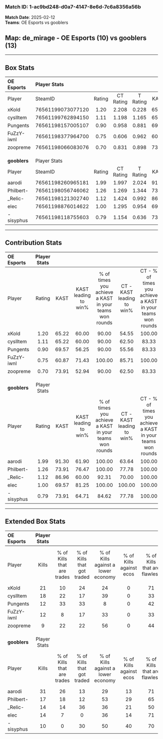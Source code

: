 ### Match ID: 1-ac9bd248-d0a7-4147-8e6d-7c6a8356a56b  
**Match Date**: 2025-02-12  
**Teams**: OE Esports vs gooblers  

## **Map**: de_mirage - OE Esports (10) vs gooblers (13)  
---  

## Box Stats  

| **OE Esports** | Player Stats      |        |           |          |       |       |       |         |        |      |     |
| :- | :- | :-: | :-: | :-: | :-: | :-: | :-: | :-: | :-: | :-: | :-: |
| Player         | SteamID           | Rating | CT Rating | T Rating | KAST  |  ADR  | Kills | Assists | Deaths | K/D  | HS% |
| xKold          | 76561199073077120 |  1.20  |   2.208   |  0.228   | 65.22 | 86.2  |  21   |    3    |   18   | 1.17 | 47  |
| cysIItem       | 76561199762894150 |  1.11  |   1.198   |  1.165   | 65.22 | 93.3  |  18   |    4    |   18   | 1.00 | 77  |
| Pungents       | 76561198157005107 |  0.90  |   0.958   |  0.881   | 69.57 | 59.6  |  12   |    2    |   14   | 0.86 | 50  |
| FuZzY-iwnl     | 76561198377964700 |  0.75  |   0.606   |  0.962   | 60.87 | 43.6  |  12   |    1    |   15   | 0.80 | 50  |
| zoopreme       | 76561198066083076 |  0.70  |   0.831   |  0.898   | 73.91 | 65.4  |   9   |    9    |   21   | 0.43 | 22  |
|                |                   |        |           |          |       |       |       |         |        |      |     |
|                |                   |        |           |          |       |       |       |         |        |      |     |
|                |                   |        |           |          |       |       |       |         |        |      |     |
| **gooblers**   | Player Stats      |        |           |          |       |       |       |         |        |      |     |
| Player         | SteamID           | Rating | CT Rating | T Rating | KAST  |  ADR  | Kills | Assists | Deaths | K/D  | HS% |
| aarodi         | 76561198260965181 |  1.99  |   1.997   |  2.024   | 91.30 | 116.6 |  31   |    0    |   12   | 2.58 | 48  |
| Philbert-      | 76561198056746062 |  1.26  |   1.269   |  1.344   | 73.91 | 94.3  |  17   |    5    |   13   | 1.31 | 64  |
| _Relic-        | 76561198121302740 |  1.12  |   1.424   |  0.992   | 86.96 | 76.4  |  14   |   11    |   17   | 0.82 | 50  |
| elec           | 76561198876014622 |  1.00  |   1.295   |  0.954   | 69.57 | 66.8  |  14   |    3    |   14   | 1.00 | 57  |
| -sisyphus      | 76561198118755603 |  0.79  |   1.154   |  0.636   | 73.91 | 51.0  |  10   |    5    |   16   | 0.63 | 70  |
---  

## Contribution Stats  

| **OE Esports** | Player Stats |       |                      |                                                        |                           |                                                             |                          |                                                            |
| :- | :-: | :-: | :-: | :-: | :-: | :-: | :-: | :-: |
| Player         |    Rating    | KAST  | KAST leading to win% | % of times you achieve a KAST in your teams won rounds | CT - KAST leading to win% | CT - % of times you achieve a KAST in your teams won rounds | T - KAST leading to win% | T - % of times you achieve a KAST in your teams won rounds |
| xKold          |     1.20     | 65.22 |        60.00         |                         90.00                          |           54.55           |                           100.00                            |          75.00           |                           75.00                            |
| cysIItem       |     1.11     | 65.22 |        60.00         |                         90.00                          |           62.50           |                            83.33                            |          57.14           |                           100.00                           |
| Pungents       |     0.90     | 69.57 |        56.25         |                         90.00                          |           55.56           |                            83.33                            |          57.14           |                           100.00                           |
| FuZzY-iwnl     |     0.75     | 60.87 |        71.43         |                         100.00                         |           85.71           |                           100.00                            |          57.14           |                           100.00                           |
| zoopreme       |     0.70     | 73.91 |        52.94         |                         90.00                          |           62.50           |                            83.33                            |          44.44           |                           100.00                           |
|                |              |       |                      |                                                        |                           |                                                             |                          |                                                            |
|                |              |       |                      |                                                        |                           |                                                             |                          |                                                            |
|                |              |       |                      |                                                        |                           |                                                             |                          |                                                            |
| **gooblers**   | Player Stats |       |                      |                                                        |                           |                                                             |                          |                                                            |
| Player         |    Rating    | KAST  | KAST leading to win% | % of times you achieve a KAST in your teams won rounds | CT - KAST leading to win% | CT - % of times you achieve a KAST in your teams won rounds | T - KAST leading to win% | T - % of times you achieve a KAST in your teams won rounds |
| aarodi         |     1.99     | 91.30 |        61.90         |                         100.00                         |           63.64           |                           100.00                            |          60.00           |                           100.00                           |
| Philbert-      |     1.26     | 73.91 |        76.47         |                         100.00                         |           77.78           |                           100.00                            |          75.00           |                           100.00                           |
| _Relic-        |     1.12     | 86.96 |        60.00         |                         92.31                          |           70.00           |                           100.00                            |          50.00           |                           83.33                            |
| elec           |     1.00     | 69.57 |        81.25         |                         100.00                         |          100.00           |                           100.00                            |          66.67           |                           100.00                           |
| -sisyphus      |     0.79     | 73.91 |        64.71         |                         84.62                          |           77.78           |                           100.00                            |          50.00           |                           66.67                            |
---  

## Extended Box Stats  

| **OE Esports** | Player Stats |                            |                            |                                    |                         |                              |                                 |        |                             |                                     |                          |                               |                            |
| :- | :-: | :-: | :-: | :-: | :-: | :-: | :-: | :-: | :-: | :-: | :-: | :-: | :-: |
| Player         |    Kills     | % of Kills that are trades | % of Kills that got traded | % of Kills against a lower economy | % of Kills against ecos | % of Kills that are flawless | % of Kills that are close duels | Deaths | % of Deaths that get traded | % of Deaths against a lower economy | % of Deaths against ecos | % of Deaths that are flawless | % of Deaths that are close |
| xKold          |      21      |             10             |             24             |                 24                 |            0            |              71              |                5                |   18   |             11              |                 17                  |            0             |              56               |             0              |
| cysIItem       |      18      |             22             |             17             |                 39                 |            0            |              33              |               11                |   18   |             17              |                 11                  |            0             |              61               |             17             |
| Pungents       |      12      |             33             |             33             |                 8                  |            0            |              42              |                8                |   14   |              7              |                  7                  |            0             |              79               |             0              |
| FuZzY-iwnl     |      12      |             8              |             17             |                 33                 |            0            |              33              |                8                |   15   |              7              |                  0                  |            0             |              80               |             0              |
| zoopreme       |      9       |             22             |             22             |                 56                 |            0            |              44              |                0                |   21   |             33              |                 14                  |            0             |              62               |             10             |
|                |              |                            |                            |                                    |                         |                              |                                 |        |                             |                                     |                          |                               |                            |
|                |              |                            |                            |                                    |                         |                              |                                 |        |                             |                                     |                          |                               |                            |
|                |              |                            |                            |                                    |                         |                              |                                 |        |                             |                                     |                          |                               |                            |
| **gooblers**   | Player Stats |                            |                            |                                    |                         |                              |                                 |        |                             |                                     |                          |                               |                            |
| Player         |    Kills     | % of Kills that are trades | % of Kills that got traded | % of Kills against a lower economy | % of Kills against ecos | % of Kills that are flawless | % of Kills that are close duels | Deaths | % of Deaths that get traded | % of Deaths against a lower economy | % of Deaths against ecos | % of Deaths that are flawless | % of Deaths that are close |
| aarodi         |      31      |             26             |             13             |                 29                 |           13            |              71              |                3                |   12   |              8              |                 33                  |            8             |              58               |             0              |
| Philbert-      |      17      |             18             |             12             |                 53                 |           29            |              65              |                6                |   13   |             15              |                  8                  |            0             |              23               |             8              |
| _Relic-        |      14      |             14             |             36             |                 36                 |           21            |              50              |               14                |   17   |             18              |                 18                  |            0             |              47               |             12             |
| elec           |      14      |             7              |             0              |                 36                 |           14            |              71              |                7                |   14   |             36              |                  7                  |            0             |              43               |             7              |
| -sisyphus      |      10      |             0              |             30             |                 50                 |           40            |              70              |                0                |   16   |             31              |                 19                  |            6             |              69               |             6              |
